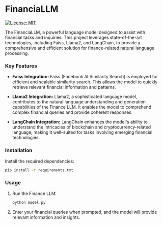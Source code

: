 # FinanciaLLM
[![License: MIT](https://img.shields.io/badge/License-MIT-green.svg)](https://opensource.org/licenses/MIT)

The FinanciaLLM, a powerful language model designed to assist with financial tasks and inquiries. This project leverages state-of-the-art technologies, including Faiss, Llama2, and LangChain, to provide a comprehensive and efficient solution for finance-related natural language processing.

### Key Features

- **Faiss Integration:** Faiss (Facebook AI Similarity Search) is employed for efficient and scalable similarity search. This allows the model to quickly retrieve relevant financial information and patterns.

- **Llama2 Integration:** Llama2, a sophisticated language model, contributes to the natural language understanding and generation capabilities of the Finance LLM. It enables the model to comprehend complex financial queries and provide coherent responses.

- **LangChain Integration:** LangChain enhances the model's ability to understand the intricacies of blockchain and cryptocurrency-related language, making it well-suited for tasks involving emerging financial technologies.


### Installation

Install the required dependencies:

   ```bash
   pip install -r requirements.txt
   ```

### Usage

1. Run the Finance LLM:

   ```bash
   python model.py
   ```

2. Enter your financial queries when prompted, and the model will provide relevant information and insights.

